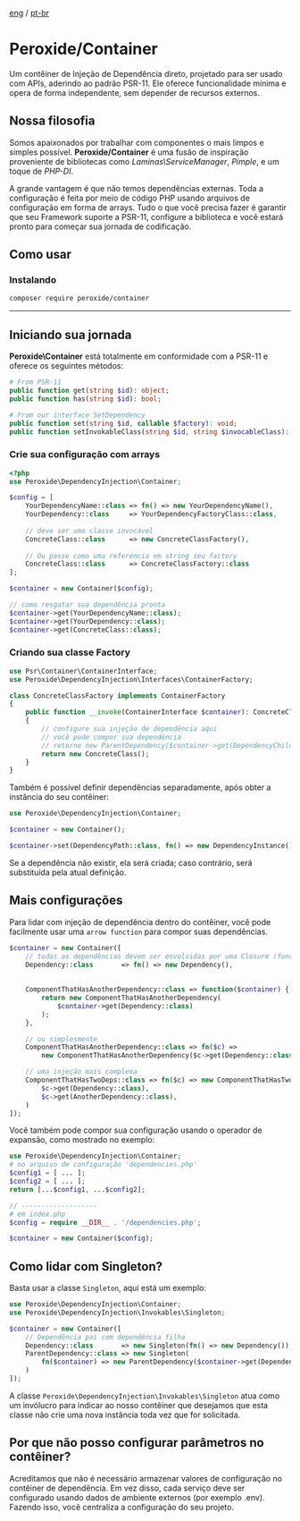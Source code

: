[eng](README.md) / [pt-br](README_PT.md)
# Peroxide/Container

Um contêiner de Injeção de Dependência direto, projetado para ser usado com APIs, aderindo ao padrão PSR-11. Ele oferece funcionalidade mínima e opera de forma independente, sem depender de recursos externos.
## Nossa filosofia
Somos apaixonados por trabalhar com componentes o mais limpos e simples possível. **Peroxide/Container** é uma fusão de inspiração proveniente de bibliotecas como *Laminas\ServiceManager*, *Pimple*, e um toque de *PHP-DI*.

A grande vantagem é que não temos dependências externas. Toda a configuração é feita por meio de código PHP usando arquivos de configuração em forma de arrays. Tudo o que você precisa fazer é garantir que seu Framework suporte a PSR-11, configure a biblioteca e você estará pronto para começar sua jornada de codificação.

## Como usar
### Instalando
```bash
composer require peroxide/container
```
---

## Iniciando sua jornada
**Peroxide\Container** está totalmente em conformidade com a PSR-11 e oferece os seguintes métodos:

```php
# From PSR-11
public function get(string $id): object;
public function has(string $id): bool;

# From our interface SetDependency
public function set(string $id, callable $factory): void;
public function setInvokableClass(string $id, string $invocableClass): void;
```

### Crie sua configuração com arrays
```php
<?php
use Peroxide\DependencyInjection\Container;

$config = [
    YourDependencyName::class => fn() => new YourDependencyName(),
    YourDependency::class     => YourDependencyFactoryClass::class,
    
    // deve ser uma classe invocável
    ConcreteClass::class      => new ConcreteClassFactory(),
    
    // Ou passe como uma referencia em string seu factory
    ConcreteClass::class      => ConcreteClassFactory::class
];

$container = new Container($config);

// como resgatar sua dependência pronta
$container->get(YourDependencyName::class);
$container->get(YourDependency::class);
$container->get(ConcreteClass::class);
```
### Criando sua classe Factory
```php
use Psr\Container\ContainerInterface;
use Peroxide\DependencyInjection\Interfaces\ContainerFactory;

class ConcreteClassFactory implements ContainerFactory
{
    public function __invoke(ContainerInterface $container): ConcreteClass
    {
        // configure sua injeção de dependência aqui
        // você pode compor sua dependência
        // retorne new ParentDependency($container->get(DependencyChild::class));
        return new ConcreteClass();
    }
}
```
Também é possível definir dependências separadamente, após obter a instância do seu contêiner:
```php
use Peroxide\DependencyInjection\Container;

$container = new Container();

$container->set(DependencyPath::class, fn() => new DependencyInstance());
```

Se a dependência não existir, ela será criada; caso contrário, será substituída pela atual definição.
## Mais configurações
Para lidar com injeção de dependência dentro do contêiner, você pode facilmente usar uma 
```arrow function``` para compor suas dependências.
```php
$container = new Container([
    // todas as dependências devem ser envolvidas por uma Closure (função ou fn())
    Dependency::class       => fn() => new Dependency(),
    
    
    ComponentThatHasAnotherDependency::class => function($container) { 
        return new ComponentThatHasAnotherDependency(
            $container->get(Dependency::class)
        );
    },

    // ou simplesmente
    ComponentThatHasAnotherDependency::class => fn($c) => 
        new ComponentThatHasAnotherDependency($c->get(Dependency::class)),

    // uma injeção mais complexa
    ComponentThatHasTwoDeps::class => fn($c) => new ComponentThatHasTwoDeps(
        $c->get(Dependency::class),
        $c->get(AnotherDependency::class),
    )
]);
```
Você também pode compor sua configuração usando o operador de expansão, como mostrado no exemplo:
```php
use Peroxide\DependencyInjection\Container;
# no arquivo de configuração 'dependencies.php'
$config1 = [ ... ];
$config2 = [ ... ];
return [...$config1, ...$config2];

// -------------------
# em index.php
$config = require __DIR__ . '/dependencies.php';

$container = new Container($config);
```
## Como lidar com Singleton?
Basta usar a classe ```Singleton```, aqui está um exemplo:
```php
use Peroxide\DependencyInjection\Container;
use Peroxide\DependencyInjection\Invokables\Singleton;

$container = new Container([
    // Dependência pai com dependência filha
    Dependency::class       => new Singleton(fn() => new Dependency()),
    ParentDependency::class => new Singleton(
        fn($container) => new ParentDependency($container->get(Dependency::class))
    )
]);
```
A classe ```Peroxide\DependencyInjection\Invokables\Singleton``` atua como um invólucro 
para indicar ao nosso contêiner que desejamos que esta classe não crie uma nova instância 
toda vez que for solicitada.

## Por que não posso configurar parâmetros no contêiner?
Acreditamos que não é necessário armazenar valores de configuração no contêiner de dependência.
Em vez disso, cada serviço deve ser configurado usando dados de ambiente externos (por exemplo .env).
Fazendo isso, você centraliza a configuração do seu projeto.